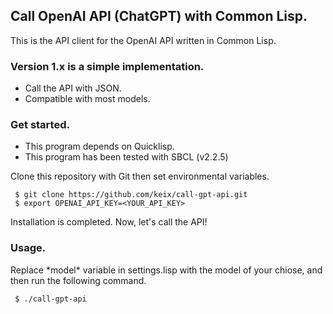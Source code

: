 ## Call OpenAI API (ChatGPT) with Common Lisp.

This is the API client for the OpenAI API written in Common Lisp.


### Version 1.x is a simple implementation. 

- Call the API with JSON.
- Compatible with most models.

### Get started.

- This program depends on Quicklisp.
- This program has been tested with SBCL (v2.2.5)

Clone this repository with Git then set environmental variables.  

```
 $ git clone https://github.com/keix/call-gpt-api.git
 $ export OPENAI_API_KEY=<YOUR_API_KEY>
```

Installation is completed. Now, let's call the API!

### Usage.

Replace \*model\* variable in settings.lisp with the model of your chiose, and then run the following command.

```
 $ ./call-gpt-api
```
